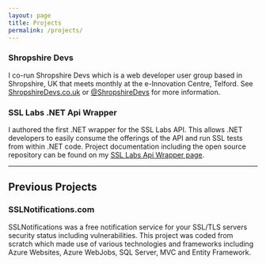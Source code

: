 ```yaml
---
layout: page
title: Projects
permalink: /projects/
---
```


### Shropshire Devs
I co-run Shropshire Devs which is a web developer user group based in Shropshire, UK that meets monthly at the e-Innovation Centre, Telford. See <a href="https://shropshiredevs.co.uk" target="_blank">ShropshireDevs.co.uk</a> or <a href="https://twitter.com/shropshiredevs" target="_blank">@ShropshireDevs</a> for more information.

### SSL Labs .NET Api Wrapper
I authored the first .NET wrapper for the SSL Labs API. This allows .NET developers to easily consume the offerings of the API and run SSL tests from within .NET code. Project documentation including the open source repository can be found on my <a href="/ssllabs-api-wrapper" target="_blank">SSL Labs Api Wrapper page</a>.

----------

## Previous Projects

### SSLNotifications.com
SSLNotifications was a free notification service for your SSL/TLS servers security status including vulnerabilities. This project was coded from scratch which made use of various technologies and frameworks including Azure Websites, Azure WebJobs, SQL Server, MVC and Entity Framework.

